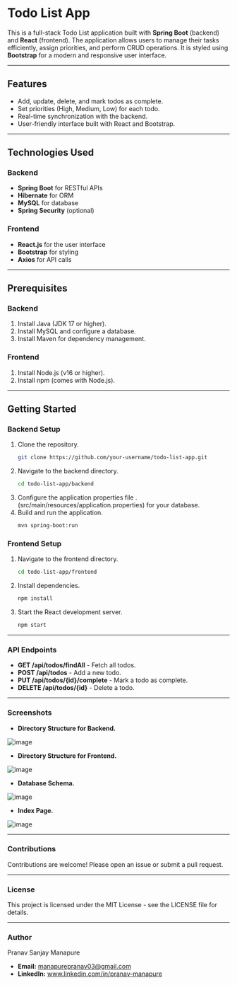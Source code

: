 
# Todo List App

This is a full-stack Todo List application built with **Spring Boot** (backend) and **React** (frontend). The application allows users to manage their tasks efficiently, assign priorities, and perform CRUD operations. It is styled using **Bootstrap** for a modern and responsive user interface.

---

## Features
- Add, update, delete, and mark todos as complete.
- Set priorities (High, Medium, Low) for each todo.
- Real-time synchronization with the backend.
- User-friendly interface built with React and Bootstrap.

---

## Technologies Used

### Backend
- **Spring Boot** for RESTful APIs
- **Hibernate** for ORM
- **MySQL** for database
- **Spring Security** (optional)

### Frontend
- **React.js** for the user interface
- **Bootstrap** for styling
- **Axios** for API calls

---

## Prerequisites

### Backend
1. Install Java (JDK 17 or higher).
2. Install MySQL and configure a database.
3. Install Maven for dependency management.

### Frontend
1. Install Node.js (v16 or higher).
2. Install npm (comes with Node.js).

---

## Getting Started

### Backend Setup
1. Clone the repository.
   ```bash
   git clone https://github.com/your-username/todo-list-app.git
2. Navigate to the backend directory.
   ```bash
   cd todo-list-app/backend
3. Configure the application properties file .
   (src/main/resources/application.properties) for your database.
5. Build and run the application.
   ```bash
   mvn spring-boot:run

### Frontend Setup
1. Navigate to the frontend directory.
   ```bash
   cd todo-list-app/frontend
2. Install dependencies.
   ```bash
   npm install
3. Start the React development server.
   ```bash
   npm start

---

### API Endpoints
- **GET /api/todos/findAll** - Fetch all todos.
- **POST /api/todos** - Add a new todo.
- **PUT /api/todos/{id}/complete** - Mark a todo as complete.
- **DELETE /api/todos/{id}** - Delete a todo.

---

### Screenshots
- **Directory Structure for Backend.**

![image](https://github.com/user-attachments/assets/3e524cda-372c-4cd5-b703-9ba74a75bd9b)

- **Directory Structure for Frontend.**

![image](https://github.com/user-attachments/assets/9b762fa8-7328-4437-9bdc-9c08b90d02ca)

- **Database Schema.**

![image](https://github.com/user-attachments/assets/9bb8eef5-5ccd-433b-a0a3-8e292ba9d0c3)

- **Index Page.**

![image](https://github.com/user-attachments/assets/c3c26857-ba50-402c-b234-127448f8c00e)


---

### Contributions   
   Contributions are welcome! Please open an issue or submit a pull request.

---

### License
   This project is licensed under the MIT License - see the LICENSE file for details.

---

### Author
   Pranav Sanjay Manapure
   - **Email:** manapurepranav03@gmail.com
   - **LinkedIn:** www.linkedin.com/in/pranav-manapure
